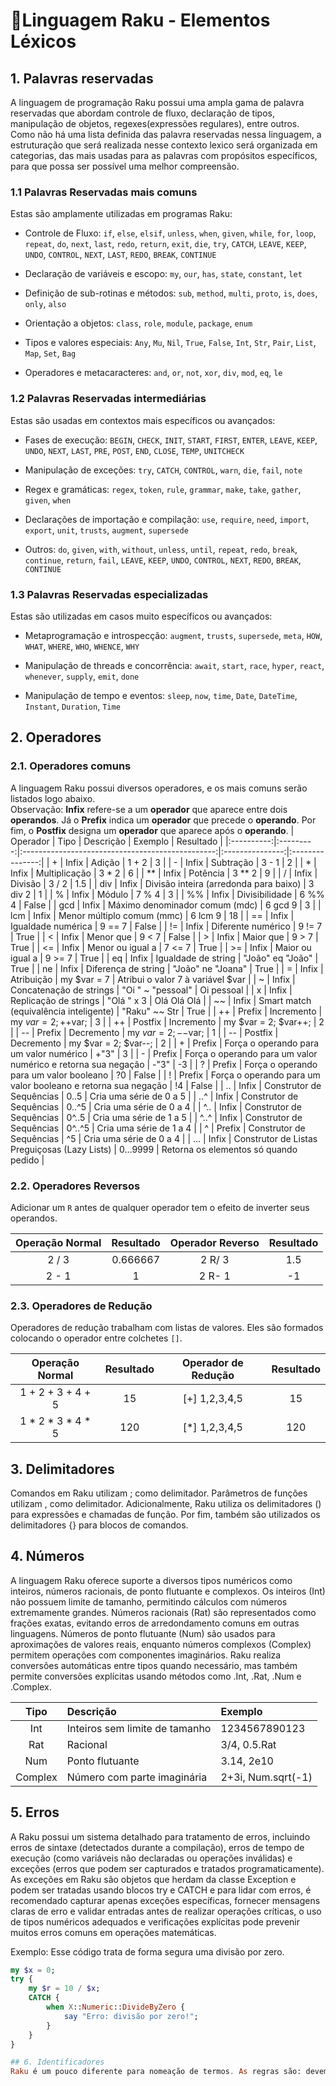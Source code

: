 # 🚀Linguagem Raku - Elementos Léxicos

## 1. Palavras reservadas
A linguagem de programação Raku possui uma ampla gama de palavra reservadas que abordam controle de fluxo, declaração de tipos, manipulação de objetos, regexes(expressões regulares), entre outros. Como não há uma lista definida das palavra reservadas nessa linguagem, a estruturação que será realizada nesse contexto lexico será organizada em categorias, das mais usadas para as palavras com propósitos específicos, para que possa ser possível uma melhor compreensão.

### 1.1 Palavras Reservadas mais comuns
Estas são amplamente utilizadas em programas Raku:

- Controle de Fluxo: `if`, `else`, `elsif`, `unless`, `when`, `given`, `while`, `for`, `loop`, `repeat`, `do`, `next`, `last`, `redo`, `return`, `exit`, `die`, `try`, `CATCH`, `LEAVE`, `KEEP`, `UNDO`, `CONTROL`, `NEXT`, `LAST`, `REDO`, `BREAK`, `CONTINUE`

- Declaração de variáveis e escopo: `my`, `our`, `has`, `state`, `constant`, `let`

- Definição de sub-rotinas e métodos: `sub`, `method`, `multi`, `proto`, `is`, `does`, `only`, `also`

- Orientação a objetos: `class`, `role`, `module`, `package`, `enum`

- Tipos e valores especiais: `Any`, `Mu`, `Nil`, `True`, `False`, `Int`, `Str`, `Pair`, `List`, `Map`, `Set`, `Bag`

- Operadores e metacaracteres: `and`, `or`, `not`, `xor`, `div`, `mod`, `eq`, `le`

### 1.2 Palavras Reservadas intermediárias
Estas são usadas em contextos mais específicos ou avançados:

- Fases de execução: `BEGIN`, `CHECK`, `INIT`, `START`, `FIRST`, `ENTER`, `LEAVE`, `KEEP`, `UNDO`, `NEXT`, `LAST`, `PRE`, `POST`, `END`, `CLOSE`, `TEMP`, `UNITCHECK`

- Manipulação de exceções: `try`, `CATCH`, `CONTROL`, `warn`, `die`, `fail`, `note`

- Regex e gramáticas: `regex`, `token`, `rule`, `grammar`, `make`, `take`, `gather`, `given`, `when`

- Declarações de importação e compilação: `use`, `require`, `need`, `import`, `export`, `unit`, `trusts`, `augment`, `supersede`

- Outros: `do`, `given`, `with`, `without`, `unless`, `until`, `repeat`, `redo`, `break`, `continue`, `return`, `fail`, `LEAVE`, `KEEP`, `UNDO`, `CONTROL`, `NEXT`, `REDO`, `BREAK`, `CONTINUE`

### 1.3 Palavras Reservadas especializadas

Estas são utilizadas em casos muito específicos ou avançados:

- Metaprogramação e introspecção: `augment`, `trusts`, `supersede`, `meta`, `HOW`, `WHAT`, `WHERE`, `WHO`, `WHENCE`, `WHY`

- Manipulação de threads e concorrência: `await`, `start`, `race`, `hyper`, `react`, `whenever`, `supply`, `emit`, `done`

- Manipulação de tempo e eventos: `sleep`, `now`, `time`, `Date`, `DateTime`, `Instant`, `Duration`, `Time`
  
## 2. Operadores

### 2.1. Operadores comuns
A linguagem Raku possui diversos operadores, e os mais comuns serão listados logo abaixo.  
Observação: **Infix** refere-se a um **operador** que aparece entre dois **operandos**. Já o **Prefix** indica um **operador** que precede o **operando**. Por fim, o **Postfix** designa um **operador** que aparece após o **operando**. 
| Operador | Tipo     | Descrição                                      | Exemplo       | Resultado      |
|:----------:|:---------:|:------------------------------------------------:|:---------------:|:---------------:|
| +        | Infix   | Adição                                         | 1 + 2         | 3             |
| -        | Infix   | Subtração                                      | 3 - 1         | 2             |
| *        | Infix   | Multiplicação                                  | 3 * 2         | 6             |
| **       | Infix   | Potência                                       | 3 ** 2        | 9             |
| /        | Infix   | Divisão                                        | 3 / 2         | 1.5           |
| div      | Infix   | Divisão inteira (arredonda para baixo)        | 3 div 2       | 1             |
| %        | Infix   | Módulo                                        | 7 % 4         | 3             |
| %%       | Infix   | Divisibilidade                                | 6 %% 4        | False         |
| gcd      | Infix   | Máximo denominador comum (mdc)               | 6 gcd 9       | 3             |
| lcm      | Infix   | Menor múltiplo comum (mmc)                    | 6 lcm 9       | 18            |
| ==       | Infix   | Igualdade numérica                            | 9 == 7        | False         |
| !=       | Infix   | Diferente numérico                            | 9 != 7        | True          |
| <        | Infix   | Menor que                                     | 9 < 7         | False         |
| >        | Infix   | Maior que                                     | 9 > 7         | True          |
| <=       | Infix   | Menor ou igual a                              | 7 <= 7        | True          |
| >=       | Infix   | Maior ou igual a                              | 9 >= 7        | True          |
| eq       | Infix   | Igualdade de string                          | "João" eq "João" | True      |
| ne       | Infix   | Diferença de string                          | "João" ne "Joana" | True      |
| =        | Infix   | Atribuição                                    | my $var = 7   | Atribui o valor 7 à variável $var |
| ~        | Infix   | Concatenação de strings                      | "Oi " ~ "pessoal" | Oi pessoal |
| x        | Infix   | Replicação de strings                        | "Olá " x 3    | Olá Olá Olá   |
| ~~       | Infix   | Smart match (equivalência inteligente)       | "Raku" ~~ Str | True          |
| ++       | Prefix  | Incremento                                    | my $var = 2; ++$var; | 3 |
| ++       | Postfix | Incremento                                    | my $var = 2; $var++; | 2 |
| --       | Prefix  | Decremento                                    | my $var = 2; --$var; | 1 |
| --       | Postfix | Decremento                                    | my $var = 2; $var--; | 2 |
| +        | Prefix  | Força o operando para um valor numérico       | +"3"          | 3 |
| -        | Prefix  | Força o operando para um valor numérico e retorna sua negação | -"3" | -3 |
| ?        | Prefix  | Força o operando para um valor booleano       | ?0            | False |
| !        | Prefix  | Força o operando para um valor booleano e retorna sua negação | !4 | False |
| ..       | Infix   | Construtor de Sequências                      | 0..5          | Cria uma série de 0 a 5 |
| ..^      | Infix   | Construtor de Sequências                      | 0..^5         | Cria uma série de 0 a 4 |
| ^..      | Infix   | Construtor de Sequências                      | 0^..5         | Cria uma série de 1 a 5 |
| ^..^     | Infix   | Construtor de Sequências                      | 0^..^5        | Cria uma série de 1 a 4 |
| ^        | Prefix  | Construtor de Sequências                      | ^5            | Cria uma série de 0 a 4 |
| …​       | Infix   | Construtor de Listas Preguiçosas (Lazy Lists) | 0…​9999       | Retorna os elementos só quando pedido |


### 2.2. Operadores Reversos  
Adicionar um `R` antes de qualquer operador tem o efeito de inverter seus operandos.

| Operação Normal | Resultado | Operador Reverso | Resultado |
|:--------------:|:---------:|:---------------:|:---------:|
| 2 / 3         | 0.666667  | 2 R/ 3          | 1.5       |
| 2 - 1         | 1         | 2 R- 1          | -1        |

### 2.3. Operadores de Redução  
Operadores de redução trabalham com listas de valores. Eles são formados colocando o operador entre colchetes `[]`.

| Operação Normal | Resultado | Operador de Redução | Resultado |
|:--------------:|:---------:|:------------------:|:---------:|
| 1 + 2 + 3 + 4 + 5 | 15      | [+] 1,2,3,4,5     | 15        |
| 1 * 2 * 3 * 4 * 5 | 120     | [*] 1,2,3,4,5     | 120       |

## 3. Delimitadores
Comandos em Raku utilizam ; como delimitador. Parâmetros de funções utilizam , como delimitador. Adicionalmente, Raku utiliza os delimitadores () para expressões e chamadas de função. Por fim, também são utilizados os delimitadores {} para blocos de comandos.

## 4. Números
A linguagem Raku oferece suporte a diversos tipos numéricos como inteiros, números racionais, de ponto flutuante e complexos. Os inteiros (Int) não possuem limite de tamanho, permitindo cálculos com números extremamente grandes. Números racionais (Rat) são representados como frações exatas, evitando erros de arredondamento comuns em outras linguagens. Números de ponto flutuante (Num) são usados para aproximações de valores reais, enquanto números complexos (Complex) permitem operações com componentes imaginários.
Raku realiza conversões automáticas entre tipos quando necessário, mas também permite conversões explícitas usando métodos como .Int, .Rat, .Num e .Complex.

| Tipo    | Descrição                         | Exemplo              |
|:-------:|:----------------------------------|:---------------------|
| Int     | Inteiros sem limite de tamanho    | 1234567890123        |
| Rat     | Racional                          | 3/4, 0.5.Rat         |
| Num     | Ponto flutuante                   | 3.14, 2e10           |
| Complex | Número com parte imaginária       | 2+3i, Num.sqrt(-1)   |

## 5. Erros
A Raku possui um sistema detalhado para tratamento de erros, incluindo erros de sintaxe (detectados durante a compilação), erros de tempo de execução (como variáveis não declaradas ou operações inválidas) e exceções (erros que podem ser capturados e tratados programaticamente).
As exceções em Raku são objetos que herdam da classe Exception e podem ser tratadas usando blocos try e CATCH e para lidar com erros, é recomendado capturar apenas exceções específicas, fornecer mensagens claras de erro e validar entradas antes de realizar operações críticas, o uso de tipos numéricos adequados e verificações explícitas pode prevenir muitos erros comuns em operações matemáticas.

Exemplo: Esse código trata de forma segura uma divisão por zero.
```raku
my $x = 0;
try {
    my $r = 10 / $x;
    CATCH {
        when X::Numeric::DivideByZero {
            say "Erro: divisão por zero!";
        }
    }
}

## 6. Identificadores
Raku é um pouco diferente para nomeação de termos. As regras são: devem começar com um caractere alfabético ou um sublinhado; podem conter dígitos (exceto o primeiro caractere); e podem conter traços ou apóstrofos (exceto o primeiro e o último caractere), desde que haja um caractere alfabético ao lado direito de cada traço ou apóstrofo. Exemplos válidos: "var1", "var-one", "var'one", "var1_", "_var". 
